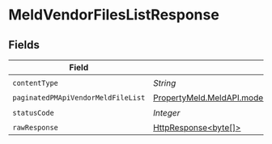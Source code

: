 # MeldVendorFilesListResponse


## Fields

| Field                                                                                                                          | Type                                                                                                                           | Required                                                                                                                       | Description                                                                                                                    |
| ------------------------------------------------------------------------------------------------------------------------------ | ------------------------------------------------------------------------------------------------------------------------------ | ------------------------------------------------------------------------------------------------------------------------------ | ------------------------------------------------------------------------------------------------------------------------------ |
| `contentType`                                                                                                                  | *String*                                                                                                                       | :heavy_check_mark:                                                                                                             | N/A                                                                                                                            |
| `paginatedPMApiVendorMeldFileList`                                                                                             | [PropertyMeld.MeldAPI.models.shared.PaginatedPMApiVendorMeldFileList](../../models/shared/PaginatedPMApiVendorMeldFileList.md) | :heavy_minus_sign:                                                                                                             | N/A                                                                                                                            |
| `statusCode`                                                                                                                   | *Integer*                                                                                                                      | :heavy_check_mark:                                                                                                             | N/A                                                                                                                            |
| `rawResponse`                                                                                                                  | [HttpResponse<byte[]>](https://docs.oracle.com/en/java/javase/11/docs/api/java.net.http/java/net/http/HttpResponse.html)       | :heavy_minus_sign:                                                                                                             | N/A                                                                                                                            |